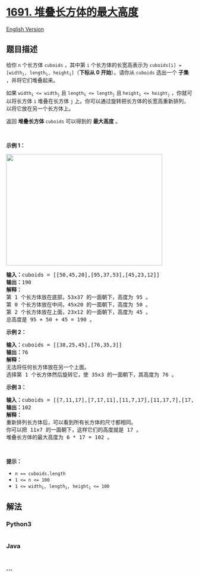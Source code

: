 # [1691. 堆叠长方体的最大高度](https://leetcode-cn.com/problems/maximum-height-by-stacking-cuboids)

[English Version](/solution/1600-1699/1691.Maximum%20Height%20by%20Stacking%20Cuboids/README_EN.md)

## 题目描述

<!-- 这里写题目描述 -->
<p>给你 <code>n</code> 个长方体 <code>cuboids</code> ，其中第 <code>i</code> 个长方体的长宽高表示为 <code>cuboids[i] = [width<sub>i</sub>, length<sub>i</sub>, height<sub>i</sub>]</code>（<strong>下标从 0 开始</strong>）。请你从 <code>cuboids</code> 选出一个 <strong>子集</strong> ，并将它们堆叠起来。</p>

<p>如果 <code>width<sub>i</sub> <= width<sub>j</sub></code> 且 <code>length<sub>i</sub> <= length<sub>j</sub></code> 且 <code>height<sub>i</sub> <= height<sub>j</sub></code> ，你就可以将长方体 <code>i</code> 堆叠在长方体 <code>j</code> 上。你可以通过旋转把长方体的长宽高重新排列，以将它放在另一个长方体上。</p>

<p>返回 <strong>堆叠长方体</strong> <code>cuboids</code> 可以得到的 <strong>最大高度</strong> 。</p>

<p> </p>

<p><strong>示例 1：</strong></p>

<p><strong><img alt="" src="https://assets.leetcode-cn.com/aliyun-lc-upload/uploads/2020/12/12/image.jpg" style="width: 420px; height: 299px;" /></strong></p>

<pre>
<strong>输入：</strong>cuboids = [[50,45,20],[95,37,53],[45,23,12]]
<strong>输出：</strong>190
<strong>解释：</strong>
第 1 个长方体放在底部，53x37 的一面朝下，高度为 95 。
第 0 个长方体放在中间，45x20 的一面朝下，高度为 50 。
第 2 个长方体放在上面，23x12 的一面朝下，高度为 45 。
总高度是 95 + 50 + 45 = 190 。
</pre>

<p><strong>示例 2：</strong></p>

<pre>
<strong>输入：</strong>cuboids = [[38,25,45],[76,35,3]]
<strong>输出：</strong>76
<strong>解释：</strong>
无法将任何长方体放在另一个上面。
选择第 1 个长方体然后旋转它，使 35x3 的一面朝下，其高度为 76 。
</pre>

<p><strong>示例 3：</strong></p>

<pre>
<strong>输入：</strong>cuboids = [[7,11,17],[7,17,11],[11,7,17],[11,17,7],[17,7,11],[17,11,7]]
<strong>输出：</strong>102
<strong>解释：</strong>
重新排列长方体后，可以看到所有长方体的尺寸都相同。
你可以把 11x7 的一面朝下，这样它们的高度就是 17 。
堆叠长方体的最大高度为 6 * 17 = 102 。
</pre>

<p> </p>

<p><strong>提示：</strong></p>

<ul>
	<li><code>n == cuboids.length</code></li>
	<li><code>1 <= n <= 100</code></li>
	<li><code>1 <= width<sub>i</sub>, length<sub>i</sub>, height<sub>i</sub> <= 100</code></li>
</ul>

## 解法

<!-- 这里可写通用的实现逻辑 -->

<!-- tabs:start -->

### **Python3**

<!-- 这里可写当前语言的特殊实现逻辑 -->

```python

```

### **Java**

<!-- 这里可写当前语言的特殊实现逻辑 -->

```java

```

### **...**

```

```

<!-- tabs:end -->
